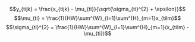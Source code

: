 $$y_{tijk} = \frac{x_{tijk} - \mu_{ti}}{\sqrt{\sigma_{ti}^{2} + \epsilon}}$$
$$\mu_{ti} = \frac{1}{HW}\sum^{W}_{l=1}\sum^{H}_{m=1}x_{tilm}$$
$$\sigma_{ti}^{2} = \frac{1}{HW}\sum^{W}_{l=1}\sum^{H}_{m=1}(x_{tilm} - \mu_{ti})$$
